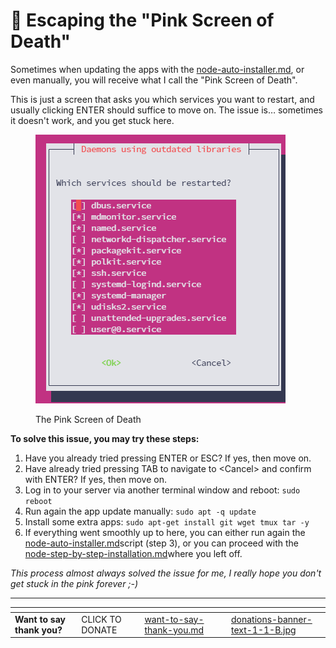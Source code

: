 # 🩷 Escaping the "Pink Screen of Death"

Sometimes when updating the apps with the [node-auto-installer.md](../../node-auto-installer.md "mention"), or even manually, you will receive what I call the "Pink Screen of Death".

This is just a screen that asks you which services you want to restart, and usually clicking ENTER should suffice to move on. The issue is… sometimes it doesn't work, and you get stuck here.

<figure><img src="../../.gitbook/assets/2024-05-24_17-55-04.png" alt=""><figcaption><p>The Pink Screen of Death</p></figcaption></figure>

**To solve this issue, you may try these steps:**

1. Have you already tried pressing ENTER or ESC? If yes, then move on.
2. Have already tried pressing TAB to navigate to \<Cancel> and confirm with ENTER? If yes, then move on.
3. Log in to your server via another terminal window and reboot: `sudo reboot`
4. Run again the app update manually: `sudo apt -q update`
5. Install some extra apps: `sudo apt-get install git wget tmux tar -y`
6. If everything went smoothly up to here, you can either run again the  [node-auto-installer.md](../../node-auto-installer.md "mention")script (step 3), or you can proceed with the  [node-step-by-step-installation.md](node-step-by-step-installation.md "mention")where you left off.

_This process almost always solved the issue for me, I really hope you don't get stuck in the pink forever ;-)_

***

<table data-card-size="large" data-column-title-hidden data-view="cards" data-full-width="false"><thead><tr><th></th><th></th><th data-hidden data-card-target data-type="content-ref"></th><th data-hidden></th><th data-hidden data-card-cover data-type="files"></th></tr></thead><tbody><tr><td><strong>Want to say thank you?</strong></td><td>CLICK TO DONATE</td><td><a href="../../want-to-say-thank-you.md">want-to-say-thank-you.md</a></td><td></td><td><a href="../../.gitbook/assets/donations-banner-text-1-1-B.jpg">donations-banner-text-1-1-B.jpg</a></td></tr></tbody></table>
